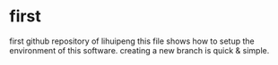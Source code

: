 # first
first github repository of lihuipeng
this file shows how to setup the environment of this software.
creating a new branch is quick & simple.
